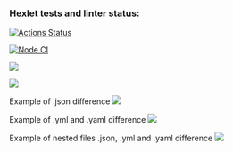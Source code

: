 ### Hexlet tests and linter status:

[![Actions Status](https://github.com/Starodubtcev/frontend-project-lvl2/workflows/hexlet-check/badge.svg)](https://github.com/Starodubtcev/frontend-project-lvl2/actions)

[![Node CI](https://github.com/Starodubtcev/frontend-project-lvl2/actions/workflows/nodejs.yml/badge.svg)](https://github.com/Starodubtcev/frontend-project-lvl2/actions/workflows/nodejs.yml)

<a href="https://codeclimate.com/github/Starodubtcev/frontend-project-lvl2/maintainability"><img src="https://api.codeclimate.com/v1/badges/ebd5b4f66a820ce8da9e/maintainability" /></a>

<a href="https://codeclimate.com/github/Starodubtcev/frontend-project-lvl2/test_coverage"><img src="https://api.codeclimate.com/v1/badges/ebd5b4f66a820ce8da9e/test_coverage" /></a>

Example of .json difference
<a href="https://asciinema.org/a/2A4VfczuQVRXJNF0qXI2Do2zw" target="_blank"><img src="https://asciinema.org/a/2A4VfczuQVRXJNF0qXI2Do2zw.svg" /></a>

Example of .yml and .yaml difference
<a href="https://asciinema.org/a/iU9jCM9TPbUU2ZuPOQTIvTTZN" target="_blank"><img src="https://asciinema.org/a/iU9jCM9TPbUU2ZuPOQTIvTTZN.svg" /></a>

Example of nested files .json, .yml and .yaml difference
<a href="https://asciinema.org/a/CDxtbrFwD51oVu3Snd5gxhhbE" target="_blank"><img src="https://asciinema.org/a/CDxtbrFwD51oVu3Snd5gxhhbE.svg" /></a>
